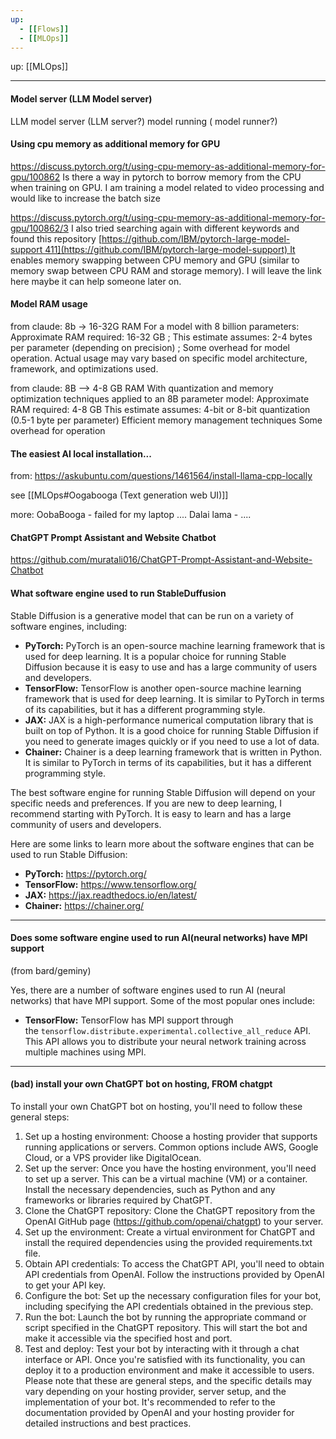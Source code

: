 ```yaml
---
up:
  - [[Flows]]
  - [[MLOps]] 
---
```


up: [[MLOps]]

-------------------------------
#### Model server (LLM Model server)
LLM model server
(LLM server?)
model running ( model runner?)

#### Using cpu memory as additional memory for GPU
https://discuss.pytorch.org/t/using-cpu-memory-as-additional-memory-for-gpu/100862
Is there a way in pytorch to borrow memory from the CPU when training on GPU. I am training a model related to video processing and would like to increase the batch size

https://discuss.pytorch.org/t/using-cpu-memory-as-additional-memory-for-gpu/100862/3
I also tried searching again with different keywords and found this repository [https://github.com/IBM/pytorch-large-model-support 411](https://github.com/IBM/pytorch-large-model-support) It enables memory swapping between CPU memory and GPU (similar to memory swap between CPU RAM and storage memory). I will leave the link here maybe it can help someone later on.


#### Model RAM usage
from claude: 8b -> 16-32G RAM
For a model with 8 billion parameters: Approximate RAM required: 16-32 GB ; 
This estimate assumes: 2-4 bytes per parameter (depending on precision) ; Some overhead for model operation. Actual usage may vary based on specific model architecture, framework, and optimizations used.

from claude: 8B --> 4-8 GB RAM
With quantization and memory optimization techniques applied to an 8B parameter model: Approximate RAM required: 4-8 GB
This estimate assumes:
4-bit or 8-bit quantization (0.5-1 byte per parameter)
Efficient memory management techniques
Some overhead for operation


#### The easiest AI local installation...
from: https://askubuntu.com/questions/1461564/install-llama-cpp-locally

see [[MLOps#Oogabooga (Text generation web UI)]]

more: 
OobaBooga -  failed for my laptop ....
Dalai lama  - ....

#### ChatGPT Prompt Assistant and Website Chatbot

https://github.com/muratali016/ChatGPT-Prompt-Assistant-and-Website-Chatbot



#### What software engine used to run StableDuffusion

Stable Diffusion is a generative model that can be run on a variety of software engines, including:

- **PyTorch:** PyTorch is an open-source machine learning framework that is used for deep learning. It is a popular choice for running Stable Diffusion because it is easy to use and has a large community of users and developers.
- **TensorFlow:** TensorFlow is another open-source machine learning framework that is used for deep learning. It is similar to PyTorch in terms of its capabilities, but it has a different programming style.
- **JAX:** JAX is a high-performance numerical computation library that is built on top of Python. It is a good choice for running Stable Diffusion if you need to generate images quickly or if you need to use a lot of data.
- **Chainer:** Chainer is a deep learning framework that is written in Python. It is similar to PyTorch in terms of its capabilities, but it has a different programming style.

The best software engine for running Stable Diffusion will depend on your specific needs and preferences. If you are new to deep learning, I recommend starting with PyTorch. It is easy to learn and has a large community of users and developers.

Here are some links to learn more about the software engines that can be used to run Stable Diffusion:

- **PyTorch:** https://pytorch.org/
- **TensorFlow:** https://www.tensorflow.org/
- **JAX:** https://jax.readthedocs.io/en/latest/
- **Chainer:** https://chainer.org/

-------------------------------

#### Does some software engine used to run AI(neural networks) have MPI support
(from bard/geminy)

Yes, there are a number of software engines used to run AI (neural networks) that have MPI support. Some of the most popular ones include:

- **TensorFlow:** TensorFlow has MPI support through the `tensorflow.distribute.experimental.collective_all_reduce` API. This API allows you to distribute your neural network training across multiple machines using MPI.


-------------------------------
#### (bad) install your own ChatGPT bot on hosting, FROM chatgpt

To install your own ChatGPT bot on hosting, you'll need to follow these general steps:
1. Set up a hosting environment: Choose a hosting provider that supports running applications or servers. Common options include AWS, Google Cloud, or a VPS provider like DigitalOcean.
2. Set up the server: Once you have the hosting environment, you'll need to set up a server. This can be a virtual machine (VM) or a container. Install the necessary dependencies, such as Python and any frameworks or libraries required by ChatGPT.
3. Clone the ChatGPT repository: Clone the ChatGPT repository from the OpenAI GitHub page (https://github.com/openai/chatgpt) to your server.
4. Set up the environment: Create a virtual environment for ChatGPT and install the required dependencies using the provided requirements.txt file.
5. Obtain API credentials: To access the ChatGPT API, you'll need to obtain API credentials from OpenAI. Follow the instructions provided by OpenAI to get your API key.
6. Configure the bot: Set up the necessary configuration files for your bot, including specifying the API credentials obtained in the previous step.
7. Run the bot: Launch the bot by running the appropriate command or script specified in the ChatGPT repository. This will start the bot and make it accessible via the specified host and port.
8. Test and deploy: Test your bot by interacting with it through a chat interface or API. Once you're satisfied with its functionality, you can deploy it to a production environment and make it accessible to users.
Please note that these are general steps, and the specific details may vary depending on your hosting provider, server setup, and the implementation of your bot. It's recommended to refer to the documentation provided by OpenAI and your hosting provider for detailed instructions and best practices. 